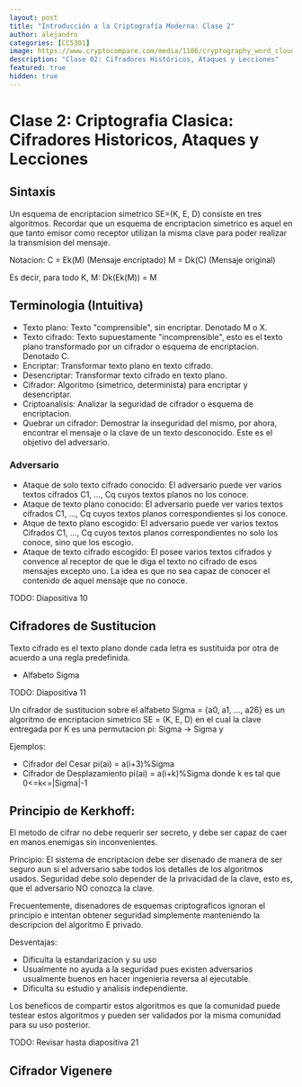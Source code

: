 ```yaml
---
layout: post
title: "Introducción a la Criptografía Moderna: Clase 2"
author: alejandro
categories: [CC5301]
image: https://www.cryptocompare.com/media/1106/cryptography_word_cloud_l.png
description: "Clase 02: Cifradores Históricos, Ataques y Lecciones"
featured: true
hidden: true
---
```



# Clase 2: Criptografia Clasica: Cifradores Historicos, Ataques y Lecciones

## Sintaxis
Un esquema de encriptacion simetrico SE=(K, E, D) consiste en tres algoritmos. Recordar que un esquema de encriptacion simetrico es aquel en que tanto emisor como receptor utilizan la misma clave para poder realizar la transmision del mensaje.

Notacion:
C = Ek(M) (Mensaje encriptado)
M = Dk(C) (Mensaje original)

Es decir, para todo K, M:
Dk(Ek(M)) = M


## Terminologia (Intuitiva)
- Texto plano: Texto "comprensible", sin encriptar. Denotado M o X.
- Texto cifrado: Texto supuestamente "incomprensible", esto es el texto plano transformado por un cifrador o esquema de encriptacion. Denotado C.
- Encriptar: Transformar texto plano en texto cifrado.
- Desencriptar: Transformar texto cifrado en texto plano.
- Cifrador: Algoritmo (simetrico, determinista) para encriptar y desencriptar.
- Criptoanalisis: Analizar la seguridad de cifrador o esquema de encriptacion.
- Quebrar un cifrador: Demostrar la inseguridad del mismo, por ahora, encontrar el mensaje o la clave de un texto desconocido. Este es el objetivo del adversario.

### Adversario
- Ataque de solo texto cifrado conocido: El adversario puede ver varios textos cifrados C1, ..., Cq cuyos textos planos no los conoce.
- Ataque de texto plano conocido: El adversario puede ver varios textos cifrados C1, ..., Cq cuyos textos planos correspondientes si los conoce.
- Atque de texto plano escogido: El adversario puede ver varios textos Cifrados C1, ..., Cq cuyos textos planos correspondientes no solo los conoce, sino que los escogio.
- Ataque de texto cifrado escogido: El posee varios textos cifrados y convence al receptor de que le diga el texto no cifrado de esos mensajes excepto uno. La idea es que no sea capaz de conocer el contenido de aquel mensaje que no conoce.

TODO: Diapositiva 10

## Cifradores de Sustitucion
Texto cifrado es el texto plano donde cada letra es sustituida por otra de acuerdo a una regla predefinida.
- Alfabeto Sigma 

TODO: Diapositiva 11


Un cifrador de sustitucion sobre el alfabeto Sigma = {a0, a1, ..., a26} es un algoritmo de encriptacion simetrico SE = (K, E, D) en el cual la clave entregada por K es una permutacion pi: Sigma -> Sigma y

Ejemplos: 
- Cifrador del Cesar pi(ai) = a(i+3)%Sigma
- Cifrador de Desplazamiento pi(ai) = a(i+k)%Sigma donde k es tal que 0<=k<=|Sigma|-1

## Principio de Kerkhoff: 
El metodo de cifrar no debe requerir ser secreto, y debe ser capaz de caer en manos enemigas sin inconvenientes.

Principio: El sistema de encriptacion debe ser disenado de manera de ser seguro aun si el adversario sabe todos los detalles de los algoritmos usados. Seguridad debe solo depender de la privacidad de la clave, esto es, que el adversario NO conozca la clave.

Frecuentemente, disenadores de esquemas criptograficos ignoran el principio e intentan obtener seguridad simplemente manteniendo la descripcion del algoritmo E privado.

Desventajas:
- Dificulta la estandarizacion y su uso
- Usualmente no ayuda a la seguridad pues existen adversarios usualmente buenos en hacer ingenieria reversa al ejecutable.
- Dificulta su estudio y analisis independiente.

Los beneficos de compartir estos algoritmos es que la comunidad puede testear estos algoritmos y pueden ser validados por la misma comunidad para su uso posterior.

TODO: Revisar hasta diapositiva 21

## Cifrador Vigenere
